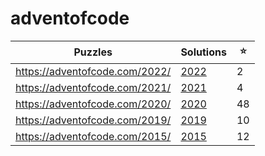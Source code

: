 # adventofcode

| Puzzles | Solutions | ⭐ |
| --- | --- | --- |
| <https://adventofcode.com/2022/> | [2022](2022/) |  2 |
| <https://adventofcode.com/2021/> | [2021](2021/) |  4 |
| <https://adventofcode.com/2020/> | [2020](2020/) | 48 |
| <https://adventofcode.com/2019/> | [2019](2019/) | 10 |
| <https://adventofcode.com/2015/> | [2015](2015/) | 12 |
